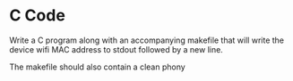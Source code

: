 # C Code

Write a C program along with an accompanying makefile that will
write the device wifi MAC address to stdout followed by a new line.

The makefile should also contain a clean phony